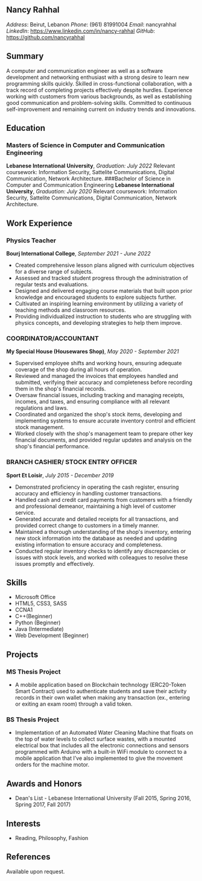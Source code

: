 ## Nancy Rahhal
*Address*: Beirut, Lebanon
*Phone*: (961) 81991004
*Email*: nancyrahhal
*LinkedIn*: https://www.linkedin.com/in/nancy-rahhal
*GitHub*: https://github.com/nancyrahhal

## Summary
A computer and communication engineer as well as a software development and networking enthusiast with a strong desire to learn new programming skills quickly. Skilled in cross-functional collaboration, with a track record of completing projects effectively despite hurdles. Experience working with customers from various backgrounds, as well as establishing good communication and problem-solving skills. Committed to continuous self-improvement and remaining current on industry trends and innovations.

## Education
### Masters of Science in Computer and Communication Engineering
**Lebanese International University**, *Graduation: July 2022*
Relevant coursework: Information Security, Sattelite Communications, Digital Communication, Network Architecture.
###Bachelor of Science in Computer and Communication Engineering
**Lebanese International University**, *Graduation: July 2020*
Relevant coursework: Information Security, Sattelite Communications, Digital Communication, Network Architecture.

## Work Experience
### Physics Teacher
**Bourj International College**, *September 2021 - June 2022*
- Created comprehensive lesson plans aligned with curriculum objectives for a diverse range of subjects.
- Assessed and tracked student progress through the administration of regular tests and evaluations.
- Designed and delivered engaging course materials that built upon prior knowledge and encouraged students to explore subjects further.
- Cultivated an inspiring learning environment by utilizing a variety of teaching methods and classroom resources.
- Providing individualized instruction to students who are struggling with physics concepts, and developing strategies to help them improve.

### COORDINATOR/ACCOUNTANT
**My Special House (Housewares Shop)**, *May 2020 - September 2021*
- Supervised employee shifts and working hours, ensuring adequate coverage of the shop during all hours of operation.
- Reviewed and managed the invoices that employees handled and submitted, verifying their accuracy and completeness before recording them in the shop's financial records.
- Oversaw financial issues, including tracking and managing receipts, incomes, and taxes, and ensuring compliance
with all relevant regulations and laws.
- Coordinated and organized the shop's stock items, developing and implementing systems to ensure accurate inventory control and efficient stock management.
- Worked closely with the shop's management team to prepare other key financial documents, and provided regular updates and analysis on the shop's financial performance.

### BRANCH CASHIER/ STOCK ENTRY OFFICER
**Sport Et Loisir**, *July 2015 - December 2019*
- Demonstrated proficiency in operating the cash register, ensuring accuracy and efficiency in handling customer transactions.
- Handled cash and credit card payments from customers with a friendly and professional demeanor, maintaining a high level of customer service.
- Generated accurate and detailed receipts for all transactions, and provided correct change to customers in a timely manner.
- Maintained a thorough understanding of the shop's inventory, entering new stock information into the database as needed and updating existing information to ensure accuracy and completeness.
- Conducted regular inventory checks to identify any discrepancies or issues with stock levels, and worked with colleagues to resolve these issues promptly and effectively.

## Skills
- Microsoft Office
- HTML5, CSS3, SASS
- CCNA1
- C++(Beginner)
- Python (Beginner)
- Java (Intermediate)
- Web Development (Beginner)

## Projects
### MS Thesis Project
- A mobile application based on Blockchain technology (ERC20-Token Smart Contract) used to authenticate
students and save their activity records in their own wallet when making any transaction (ex., entering or exiting an
exam room) through a valid token.

### BS Thesis Project
- Implementation of an Automated Water Cleaning Machine that floats on the top of water levels to collect
surface wastes, with a mounted electrical box that includes all the electronic connections and sensors programmed
with Arduino with a built-in WiFi module to connect to a mobile application that I’ve also implemented to give the
movement orders for the machine motor.

## Awards and Honors
- Dean's List - Lebanese International University (Fall 2015, Spring 2016, Spring 2017, Fall 2017)

## Interests
- Reading, Philosophy, Fashion

## References
Available upon request.

